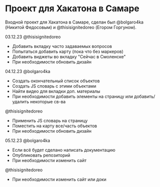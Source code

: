 # Проект для Хакатона в Самаре
Входной проект для Хакатона в Самаре, сделан был
@bolgaro4ka (Никитой Федосовым) и @thisisignitedoreo
(Егором Горгуном).

03.12.23
@thisisignitedoreo
- Добавить вкладку часто задаваемых вопросов
- Попытаться добавить карту (пока что без маркеров)
- Добавить виджеты во вкладку "Сейчас в Смоленске"
- При необходимости обновить дизайн

04.12.23
@bolgaro4ka
- Создать окончательный список объектов
- Создать JS словарь с этими объектами
- Найти видео для вкладки доп. материалы
- При необходимости добавить элементы на страницу или добавить/удалить некоторые св-ва

@thisisignitedoreo
- Применить JS словарь на страницу
- Поместить на карту все/часть объектов
- При необходимости обновить дизайн

05.12.23
@bolgaro4ka
- Если всё будет сделано написать документацию
- Опубликовать репозиторий
- При необходимости изменить сайт

@thisisignitedoreo
- При необходимости изменить сайт или доки

